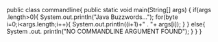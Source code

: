 public class commandline{
	public static void main(String[] args) {
	    if(args .length>0){
	        System.out.println("Java Buzzwords...");
	        for(byte i=0;i<args.length;i++){
	            System.out.println((i+1)+" . "+ args[i]);
	         }
	    }
	    else{
	                 System .out. println("NO COMMANDLINE ARGUMENT FOUND");
	 }
	}
}

